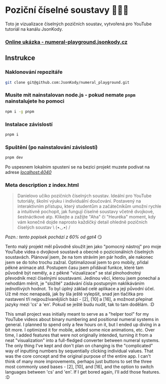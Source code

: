 # Poziční číselné soustavy 🤌🧐🍷

Toto je vizualizace číselných pozičních soustav, vytvořená pro YouTube tutoriál na kanálu JsonKody.

### [Online ukázka - numeral-playground.jsonkody.cz](http://numeral-playground.jsonkody.cz)

## Instrukce

### Naklonování repozitáře
```bash
git clone git@github.com:JsonKody/numeral_playground.git
```

### Musite mit nainstalovan node.js - pokud nemate `pnpm` nainstalujete ho pomoci
```bash
npm i -g pnpm
```

### Instalace závislostí
```bash
pnpm i
```

### Spuštění (po nainstalování závislostí)
```bash
pnpm dev
```

Po uspesnem lokalnim spusteni se na bezici projekt muzete podivat na adrese *[localhost:4040](http://localhost:4040)*

### Meta description z index.html
> Danielovo učíko pozičních číselných soustav. Ideální pro YouTube tutoriály, školní výuku i individuální doučování. Postavený na interaktivním přístupu, který studentům a začátečníkům umožní rychle a intuitivně pochopit, jak fungují číselné soustavy včetně dvojkové, šestnáctkové atp. Klikejte a zažijte "Aha" či "Heuréka" moment, kdy vám konečně dojde naprosto každičký detail ohledně pozičních číselých soustav \ (•◡•) /

*Pozn.: tento popisek pochází z 60% od gpt4* 😏


Tento malý projekt měl původně sloužit jen jako "pomocný nástroj" pro moje YouTube videa o dvojkové soustavě a obecně o pozicionálních číselných soustavách. Plánoval jsem, že na tom strávím jen pár hodin, ale nakonec jsem se do toho trochu zažral. Optimalizoval jsem to pro mobily, přidal pěkné animace atd. Postupem času jsem přidával funkce, které tam původně být neměly, a z pěkné "vizualizace" se stal plnohodnotný převodník mezi číselnými soustavami. Jedinou věcí, kterou jsem ponechal a nehodlám měnit, je "složité" zadávání čísla postupným naklikáváním jednotlivých hodnot. To byl úplný základ celé aplikace a její původní účel. Už mě moc nenapadá, jak by šla ještě vylepšit, snad jen tlačítka pro nastavení tří nejpoužívanějších bází - [2], [10] a [16], a možnost přepínat jazyky mezi 'cs' a 'en'. Pokud se ještě budu nudit, tak to tam dodělám. :D

This small project was initially meant to serve as a "helper tool" for my YouTube videos about binary numbering and positional numeral systems in general. I planned to spend only a few hours on it, but I ended up diving in a bit more. I optimized it for mobile, added some nice animations, etc. Over time, I added features that were not originally intended, turning it from a neat "visualization" into a full-fledged converter between numeral systems. The only thing I've kept and don't plan on changing is the "complicated" way of inputting numbers by sequentially clicking individual values. That was the core concept and the original purpose of the entire app. I can't think of many more improvements, perhaps just buttons to set the three most commonly used bases - [2], [10], and [16], and the option to switch languages between 'cs' and 'en'. If I get bored again, I'll add those features. :D


